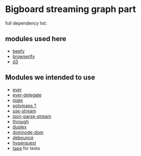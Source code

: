 # Bigboard streaming graph part #

full dependency list:

## modules used here

* [beefy](http://npm.im/beefy)
* [browserify](http://npm.im/browserify)
* [d3](http://npm.im/d3)


## Modules we intended to use
* [ever](http://npm.im/ever)
* [ever-delegate](http://npm.im/ever-delegate)
* [plate](http://npm.im/plate)
* [polymaps ?](http://polymaps.org/)
* [sse-stream](http://npm.im/sse-stream)
* [json-parse-stream](http://npm.im/json-parse-stream)
* [through](http://npm.im/through)
* [duplex](http://npm.im/duplex)
* [domnode-dom](http://npm.im/domnode-dom)
* [debounce](http://npm.im/debounce)
* [hyperquest](http://npm.im/hyperquest)
* [tape](http://npm.im/tape) for tests
